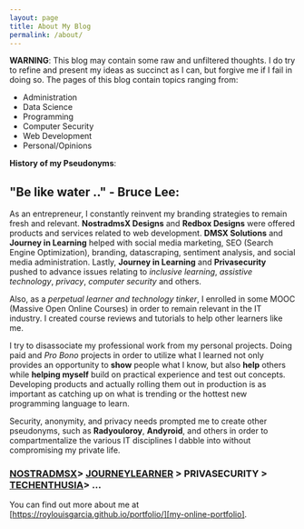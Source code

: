 ```yaml
---
layout: page
title: About My Blog
permalink: /about/
---
```



**WARNING**: This blog may contain some raw and unfiltered thoughts. I do try to refine and present my ideas as succinct as I can, but forgive me if I fail in doing so. The pages of this blog contain topics ranging from: 
  * Administration
  * Data Science
  * Programming
  * Computer Security
  * Web Development
  * Personal/Opinions

**History of my Pseudonyms**:

## "Be like water .." - Bruce Lee: ##



As an entrepreneur, I constantly reinvent my branding strategies to remain fresh and relevant. **NostradmsX Designs** and **Redbox Designs** were offered products and services related to web development. **DMSX Solutions** and **Journey in Learning** helped with social media marketing, SEO (Search Engine Optimization), branding, datascraping, sentiment analysis, and social media administration. Lastly, **Journey in Learning** and **Privasecurity** pushed to advance issues relating to _inclusive learning_, _assistive technology_, _privacy_, _computer security_ and others. 

Also, as a _perpetual learner and technology tinker_, I enrolled in some MOOC (Massive Open Online Courses) in order to remain relevant in the IT industry. I created course reviews and tutorials to help other learners like me.

I try to disassociate my professional work from my personal projects. Doing paid and *Pro Bono* projects in order to utilize what I learned not only provides an opportunity to __show__ people what I know, but also __help__ others while __helping myself__ build on practical experience and test out concepts. Developing products and actually rolling them out in production is as important as catching up on what is trending or the hottest new programming language to learn. 

Security, anonymity, and privacy needs prompted me to create other pseudonyms, such as **Radyouloroy**, **Andyroid**, and others in order to compartmentalize the various IT disciplines I dabble into without compromising my private life. 


### [NOSTRADMSX](/2011/02/11/nostradmsx.html)> [JOURNEYLEARNER](/2012/12/01/journeylearner.html) > PRIVASECURITY > [TECHENTHUSIA](https://techenthusiasts.github.io/)> ...  #

You can find out more about me at [https://roylouisgarcia.github.io/portfolio/][my-online-portfolio]. 

[my-online-portfolio]:https://roylouisgarcia.github.io/portfolio/

